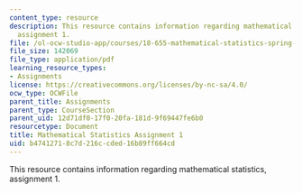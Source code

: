 ```yaml
---
content_type: resource
description: This resource contains information regarding mathematical statistics,
  assignment 1.
file: /ol-ocw-studio-app/courses/18-655-mathematical-statistics-spring-2016/b47412718c7d216ccded16b89ff664cd_MIT18_655S16_ProblemSet_1.pdf
file_size: 142069
file_type: application/pdf
learning_resource_types:
- Assignments
license: https://creativecommons.org/licenses/by-nc-sa/4.0/
ocw_type: OCWFile
parent_title: Assignments
parent_type: CourseSection
parent_uid: 12d71df0-17f0-20fa-181d-9f69447fe6b0
resourcetype: Document
title: Mathematical Statistics Assignment 1
uid: b4741271-8c7d-216c-cded-16b89ff664cd
---
```

This resource contains information regarding mathematical statistics, assignment 1.